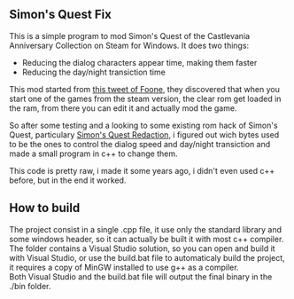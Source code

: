 ## Simon's Quest Fix

This is a simple program to mod Simon's Quest of the Castlevania Anniversary Collection on Steam for Windows.
It does two things:

- Reducing the dialog characters appear time, making them faster
- Reducing the day/night transiction time

This mod started from [this tweet of Foone](https://twitter.com/Foone/status/1129199721656963073), they discovered that when you start one of the games from the steam version, the clear rom get loaded in the ram, from there you can edit it and actually mod the game.

So after some testing and a looking to some existing rom hack of Simon's Quest, particulary [Simon's Quest Redaction](http://www.thealmightyguru.com/Games/Hacking/Hacks/SimonsRedaction.html), i figured out wich bytes used to be the ones to control the dialog speed and day/night transiction and made a small program in c++ to change them.

This code is pretty raw, i made it some years ago, i didn't even used c++ before, but in the end it worked.

## How to build

The project consist in a single .cpp file, it use only the standard library and some windows header, so it can actually be built it with most c++ compiler.\
The folder contains a Visual Studio solution, so you can open and build it with Visual Studio, or use the build.bat file to automaticaly build the project, it requires a copy of MinGW installed to use g++ as a compiler.\
Both Visual Studio and the build.bat file will output the final binary in the ./bin folder.
